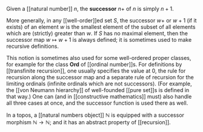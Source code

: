 Given a [[natural number]] $n$, the __successor__ $n+$ of $n$ is simply $n + 1$.

More generally, in any [[well-order]]ed set $S$, the successor $w+$ or $w + 1$ (if it exists) of an element $w$ is the smallest element of the subset of all elements which are (strictly) greater than $w$.  If $S$ has no maximal element, then the successor map $w \mapsto w + 1$ is always defined; it is sometimes used to make recursive definitions.

This notion is sometimes also used for some well-ordered proper classes, for example for the class $\mathbf{Ord}$ of [[ordinal number]]s. For definitions by [[transfinite recursion]], one usually specifies the value at $0$, the rule for recursion along the successor map and a separate rule of recursion for 
the limiting ordinals (infinite ordinals which are not successors). (For example, the [[von Neumann hierarchy]] of well-founded [[pure set]]s is defined in that way.)  One can (and in [[constructive mathematics]] must) also handle all three cases at once, and the successor function is used there as well.

In a topos, a [[natural numbers object]] $\mathbb{N}$ is equipped with a successor morphism $\mathbb{N}\to\mathbb{N}$;
and it has an abstract property of [[recursion]].